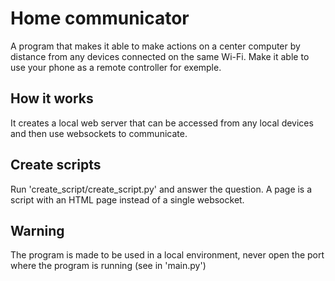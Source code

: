 # Home communicator

A program that makes it able to make actions on a center computer by distance
from any devices connected on the same Wi-Fi. Make it able to use your phone
as a remote controller for exemple.

## How it works
It creates a local web server that can be accessed from any local devices and
then use websockets to communicate.

## Create scripts 
Run 'create_script/create_script.py' and answer the question. A page is a script
with an HTML page instead of a single websocket.

## Warning
The program is made to be used in a local environment, never open the port where
the program is running (see in 'main.py')

